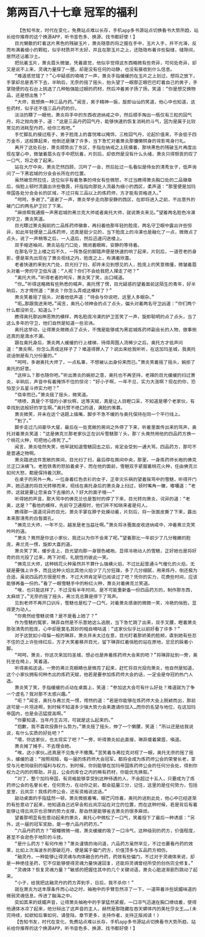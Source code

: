 # 第两百八十七章 冠军的福利
        【告知书友，时代在变化，免费站点难以长存，手机app多书源站点切换看书大势所趋，站长给你推荐的这个换源APP，听书音色多、换源、找书都好使！】
       目光懒散的盯着这片黑色的残破玉片，萧炎随意的将之握在手中，玉片入手，并不光滑，反而布满着细小的颗粒，似乎材质并不太好，并且在那玉片之上，还隐隐布着许些裂缝，缝隙间，居然还沾着沙土。
       把玩着玉片，萧炎眉头微皱，凭着直觉，他似乎觉得这东西略微有些奇异，可何处奇异，却又是说不上来，灵魂力量探了一圈，却是没有任何的动静，也没有接收到什么信息。
       “难道感觉错了？”心中疑惑的喃喃了一声，萧炎手指缓缓的在玉片之上划过，想将之放下，手掌却总是丢不下去，半晌后，无奈的摇了摇头，抬头望了一眼那正眼巴巴盯着自己的男子，手掌随便的在石台上挑选了几种勉强能过眼的药材，然后冲着男子扬了扬，笑道：“你是想交换物品，还是想出售？”
       “大师，我想换一种三品丹药。”闻言，男子精神一振，旋即讪讪的笑道，他心中也知道，这些药材，似乎还不值三品丹药的价。
       淡淡的瞟了一眼他，萧炎将手中的东西收进纳戒之中，然后顺手掏出一瓶仅有三粒的回气丹，将之抛向男子，道：“这是三品丹药回气丹，能够快速的恢复消耗的斗气，因为是属于比较常见的消耗型丹药，给你三枚吧。”
       手忙脚乱的接过瓶子，男子脸庞上的喜悦难以掩饰，三枚回气丹，论起价值来，不会低于四万金币，这般算起来，他倒还是赚了许多，当下急忙对着萧炎那慵懒转身的背影弯身行礼。
       离开了这处石台，萧炎顺势出了东区，手指在纳戒之上抚摸着，那块黑色的残破玉片再度出现在掌心中，微皱着眉头在手中把玩着，片刻后，却依然是没有什么头绪，萧炎只得颓丧的叹了一口气，将之收了起来。
       站在大厅中央，萧炎茫然四顾，沉吟了一会，然后扯过一名看似是侍女的清秀女子，低声询问了一下黑岩城的分会会长所在的位置。
       虽然被忽然拉住，这位似乎有着急事的侍女有些微怒，不过当瞧得萧炎胸口处的二品徽章后，俏脸上顿时流露出许些敬畏，纤指指向那处人流最为细小的西区，柔声道：“那里便是加玛帝国各处分会会长的区域，不过只有三品以上的炼药师，方才能有资格进入。”
       “呵呵，多谢了。”道谢了一声，萧炎举步走向那安静的西区，在即将进入之前，不出意外的被门口的两名护卫拦了下来。
       “麻烦帮我通报一声黑岩城的弗兰克大师或者奥托大师，就说萧炎来见。”望着两名脸色冷漠的守卫，萧炎笑道。
       目光瞟过萧炎胸前的二品炼药师徽章，再扫着他那年轻的脸庞，两名守卫眼中露出许些惊异，如此年轻便是二品炼药师，还真是挺少见的，当下脸庞上的冷漠也是融化了一点，微微点了点头，说了一声稍等之后，一人退后，然后迅速闪进楼上。
       双手缩进袖间，萧炎站在门口处，微闭着眼眸，安静的等待着。
       在那名守卫上楼之后不久，一阵急促的脚踏声便是快速的响了起来，片刻后，一道苍老的身影，便是率先出现在了萧炎视线之内，脸庞之上，布满着欣喜。
       老者快速的来到大门处，目光扫了扫，却并未见到想见的人，脸庞上的笑意微僵，微皱着眉头对着一旁的守卫低斥道：“人呢？你们不会给我把人撵走了吧？”
       “奥托大师。”听得老者的呵斥，萧炎笑了笑，出口喊道。
       “你…”听得这略微有些熟悉的喊声，奥托愣了愣，目光疑惑的望着面前这陌生的青年，好半晌后，方才愕然道：“萧炎？你怎么弄成这模样了？”
       萧炎笑着摇了摇头，对着他低声道：“待会与你说吧，这里人多眼杂。”
       “呃…那跟我进来吧。”闻言，奥托心领神会的点了点头，偏头对着两名守卫凶道：“你们两个什么都没听见，知道么？”
       瞧得奥托那凶神恶煞的模样，两名脸庞冷漠的护卫苦笑了一声，旋即聪明的点了点头，当了这么多年的守卫，他们自然是知道一些忌讳。
       奥托这举动，让得萧炎微微点了点头，不愧是能够成为黑岩城炼药师副会长的人物，做事倒还真的是滴水不漏。
       跟在奥托身后，萧炎两人缓缓的行上楼梯，待得周围人流稀少之后，奥托方才低声问道：“萧炎啊，你怎么弄成这样子了？难道得罪人了？说出来给我听听，在这加玛圣城，我奥托说话倒是有几分份量的。”
       “呵呵，多谢奥托大师了，一点私事，不想被认出身份来而已。”萧炎笑着摇了摇头，婉拒了奥托的好意。
       “这样么？那也随你吧。”听出萧炎的婉拒之意，奥托也不再坚持，老辣的目光缓缓的扫过萧炎，半晌后，声音中有着掩饰不住的惊诧：“好小子啊，一年不见，实力大涨啊？现在的你，恐怕至少五星斗师实力吧？”
       “侥幸而已。”萧炎摇了摇头，微笑道。
       “啧啧，真是个不错的小家伙啊，这等天赋，真是让人目瞪口呆，不知道是哪个老家伙，有幸找到这般好的学生啊。”奥托赞不绝口的道，满脸的羡慕。
       萧炎微笑，并未在这个话题上插嘴，脚步不急不缓的与奥托保持在同一个平行线上。
       “到了。”
       脚步走过几间豪华大屋，最后在一处宽敞的房间之外停了下来，听着里面传出来的骂声，奥托对着萧炎笑道：“这是佛克兰那老家伙正在训斥雪魅那丫头，那丫头竟然用他的四品药方换一个桃花火种，可把他心疼死了…”
       闻言，萧炎哑然失笑，他早就知道雪魅回去之后，肯定会受到一通大骂，四品药方，那可不是普通之物啊。
       萧炎踏进这件宽敞的房间，目光扫了扫，最后停在房间中央，那里，一身炼药师长袍的佛克兰正口沫横飞，老脸铁青的怒拍着桌子，而在他的面前，雪魅双手紧握着桃花火种，任由佛克兰如何大怒，都是保持着沉默。
       在桌子的另外一角，一位身着红色衣衫的女子，正幸灾乐祸的望着挨骂中的雪魅，听得开门声，她迅速的将目光转移而来，视线在奥托身后的萧炎身上扫过，顿时嘴角一撇，嘟囔道：“老师，这就是要让您亲自下去接的人？好大的面子哦~~”
       听得她的声音，那大骂中的佛克兰也是暂时的停了下来，目光转向萧炎，诧异的道：“老奥，这是？”看他的模样，先前守卫通报时，他们并不知晓来者是何人。
       瞧得那一道道诧异的目光，萧炎手掌在脖子处摸动着，片刻后，将一张面皮撕了下来，露出本来那清秀的白皙面孔。
       “佛克兰大师，一年不见，越发是老当益壮啊。”萧炎将冰蚕面皮收进纳戒中，冲着弗兰克笑吟吟的道。
       “萧炎？竟然是你这小家伙，我还以为你不会来了呢。”望着那比一年前少了几分稚嫩的脸庞，弗兰克一愣，旋即大喜的道。
       萧炎笑了笑，缓步走上，目光望向那一身银色裙袍，显得冷艳动人的雪魅，正好她也是将好奇的目光投了过来，两下对视，礼貌性的彼此一笑。
       “佛克兰大师，这种桃花火种虽然并不算什么强横火焰，不过比起普通斗气催化的火焰，无疑是要强上许多，而且这种火焰比其他火焰少了几分狂躁，多了几分细腻，用来炼丹，倒还极为合适，虽说四品药方很是珍贵，不过大师肯定早已阅读过了吧？凭你的实力，花费些时间，应该能够再备一份的。”看了一眼雪魅手中的粉红火种，萧炎对着佛克兰笑道。
       “唉，也只能这样了，不过没有半年时间，是不可能重新备一份四品药方的，制作那东西，太麻烦了。”无奈的摇了摇头，弗兰克总算是停下了骂声。
       见到老师不再开口训斥，雪魅也是松了一口气，对着萧炎感谢的微微一笑，冷艳的俏脸，显得更为动人。
       “你竟然给雪魅说情？是不是看上她了？”
       作为雪魅的冤家，琳菲自然是不乐意她这么逃脱，当下急忙跳了出来，双手叉腰，瞪着萧炎那张清秀的脸庞，心中却是莫名其妙的暗自嘀咕道：“这家伙似乎比以前好看了许多？”
       对于这犹如小母猫一般的琳菲，萧炎并未太过在意，目光盯着那娇美的脸颊，直到她有些忍不住的泛上许些绯红后，方才大笑着移开目光，留下琳菲红着俏脸的站在原地，忿忿的跺着小脚。
       “呵呵，萧炎，你这次来加玛圣城，想必也是奔着炼药师大会来的吧？”将琳菲扯到一旁，奥托坐在椅上，笑着道。
       听得奥拓这话，一旁的弗兰克眼睛也是微亮了起来，赶忙将目光投向萧炎，他自然是知道，这个小家伙拥有何种杰出的炼药天赋，他若是要参加炼药师大会的话，一定会是夺冠的热门人选。
       萧炎笑了笑，手指缓缓的点动在桌面上，笑道：“参加这大会可有什么好处？难道就为了争一个虚名？我对那不太感兴趣。”
       “呃？”闻言，奥托与弗兰克一愣，愕然的道：“若是你能够在炼药师大会上脱颖而出，那前途可是一片坦途啊，到时候不知道多少强大势力会来邀请你加入…而你的名望与地位，在这加玛帝国内，也是会迅猛提高啊。”
       “你要知道，当年丹王古河，可就是这么起来的。”
       “抱歉，我不喜欢投靠什么势力。”萧炎摇了摇头，伸了一个懒腰，笑道：“所以还是给我说说，有什么实质的好处吧？”
       “喂，你这家伙，也太现实了吧？”一旁，听得萧炎如此直接，琳菲蹙着黛眉，嗔道。
       萧炎摊了摊手，不去理会她。
       “唉，这小家伙…还真是不见兔子不撒鹰。”苦笑着与弗拉克对视了一眼，奥托无奈的摇了摇头，缓缓的道：“按照规矩，每一届的炼药师大会冠军，都将会成为炼药师公会的荣誉长老，享受与元老同级别的福利与权力，到时候，你则能够在加玛帝国炼药师公会的任何分会处，得到你权力之内的的帮助，并且，公会的库仓之内的稀有药材，你能优先换取。”
       “对了，整个加玛帝国，有资格能够享受到这种待遇的人，不会超过十五人，只要成为了炼药师公会的名誉长老，任何势力，在动你之前，都会掂量三分，记住，这里的是任何势力，包括皇室，云岚宗！我炼药师公会，还有资格说这话。”
       敲动桌面的手指猛然一顿，萧炎微抿着嘴，眼芒闪烁着，奥托的话到此处，他心中已经逐渐的有些意动了起来，他知道自己迟早会和云岚宗站在对立的位置，而在这种时候，若是背后有着能够让得云岚宗也忌惮的势力支撑，那自然是能够省去萧炎的很多麻烦。
       望着那明显有些意动起来的萧炎，奥托心中微松了一口气，笑着投下了最后一种诱惑：“另外，这一届的冠军奖励，是一卷六品丹药药方。”
       “六品丹药药方？”眼瞳微微一缩，萧炎缓缓的吸了一口冷气，这种级别的药方，价值程度，甚至不会逊色于地阶的斗技。
       “是什么药方？有何作用？”萧炎谨慎的询问道，六品药方虽然罕见，不过也要看丹药的效果，比如上次海波东的那破厄丹，便是属于偏门药方，价值顶多与五品药方相仿。
       “融灵丹，一种能够让得灵魂与肉体融合的丹药，药效有些偏门，不过对于灵魂体来说，却是一种绝佳圣药，它不仅能够使得灵魂力量快速回复，还能将灵魂曾经所受的创伤完全修复。”
       “灵魂体？恢复灵魂力量？”敏感的把握住其中的几个关键词语，萧炎心脏逐渐剧烈跳动了起来。
       “小子，给我把这融灵丹的药方弄到手，日后，我不杀你！”
       就在萧炎为这丰厚条件而心动之时，袖袍中的手臂忽然凉了一下，一道带着许些妩媚味道的微弱灵魂信息，传进了脑海之中。
       突如其来的妩媚声音，让得萧炎袖袍中的手掌猛然紧握，一口凉气迅速在胸口缭绕着，使得他通体冰凉了起来，他分辩出了这声音的主人，赫然是那隐藏在吞天蟒体内的美杜莎女王……(未完待续，如欲知后事如何，请登陆，章节更多，支持作者，支持正版阅读！)
       【告知书友，时代在变化，免费站点难以长存，手机app多书源站点切换看书大势所趋，站长给你推荐的这个换源APP，听书音色多、换源、找书都好使！】
